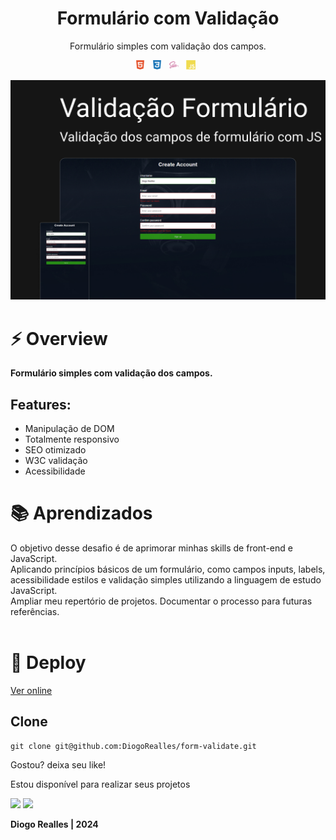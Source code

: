 <div align="center">

  # Formulário com Validação
  
  <p>Formulário simples com validação dos campos.</p>

  <img width="3%" src="https://raw.githubusercontent.com/devicons/devicon/master/icons/html5/html5-plain.svg"> &nbsp;
  <img width="3%" src="https://raw.githubusercontent.com/devicons/devicon/master/icons/css3/css3-plain.svg"> &nbsp;
  <img width="3%" src="https://raw.githubusercontent.com/devicons/devicon/master/icons/sass/sass-original.svg"> &nbsp;
  <img width="3%" src="https://raw.githubusercontent.com/devicons/devicon/master/icons/javascript/javascript-plain.svg"> &nbsp;

  ![Formulário com Validação](./img/cover.jpg)
</div>

<div>

  # ⚡ Overview
  <b>Formulário simples com validação dos campos.</b>
   
  ## Features:
  - Manipulação de DOM
  - Totalmente responsivo
  - SEO otimizado
  - W3C validação
  - Acessibilidade

  # 📚 Aprendizados
  O objetivo desse desafio é de aprimorar minhas skills de front-end e JavaScript. <br />
  Aplicando princípios básicos de um formulário, como campos inputs, labels, acessibilidade estilos e validação simples utilizando a linguagem de estudo JavaScript. <br />
  Ampliar meu repertório de projetos.
  Documentar o processo para futuras referências.
  <br /><br />
  
  # 🚀 Deploy
  [Ver online](https://form-validade-js-01.softwarealles.repl.co/)

  ## Clone

  ```
  git clone git@github.com:DiogoRealles/form-validate.git
  ```
</div>


<footer>
  <p>Gostou? deixa seu like!</p>
  <p>Estou disponível para realizar seus projetos</p>
  <a href="mailto:diogorealles@hotmail.com"><img src="https://img.shields.io/badge/diogorealles@hotmail.com-1F2D52?style=for-the-badge&logo=gmail&logoColor=white"></a>
  <a href="https://www.linkedin.com/in/diogorealles/"><img src="https://img.shields.io/badge//Diogo Realles-1F2D52?style=for-the-badge&logo=linkedin&logoColor=white"></a>
  
  <p><strong>Diogo Realles | 2024</strong></p>
</footer>
